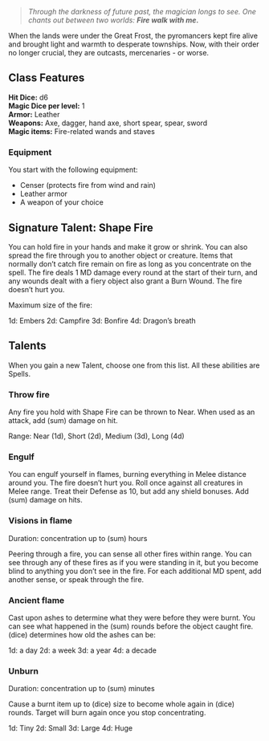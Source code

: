 > _Through the darkness of future past,
> the magician longs to see. 
> One chants out between two worlds: 
> **Fire walk with me.**_

When the lands were under the Great Frost, the pyromancers kept fire alive and brought light and warmth to desperate townships. Now, with their order no longer crucial, they are outcasts, mercenaries - or worse.
## Class Features
**Hit Dice:** d6\
**Magic Dice per level:** 1\
**Armor:** Leather\
**Weapons:** Axe, dagger, hand axe, short spear, spear, sword\
**Magic items:** Fire-related wands and staves
### Equipment
You start with the following equipment:
- Censer (protects fire from wind and rain)
- Leather armor
- A weapon of your choice
## Signature Talent: Shape Fire
You can hold fire in your hands and make it grow or shrink. You can also spread the fire through you to another object or creature. Items that normally don’t catch fire remain on fire as long as you concentrate on the spell. The fire deals 1 MD damage every round at the start of their turn, and any wounds dealt with a fiery object also grant a Burn Wound. The fire doesn’t hurt you.

Maximum size of the fire:

1d: Embers
2d: Campfire
3d: Bonfire
4d: Dragon’s breath

## Talents
When you gain a new Talent, choose one from this list. All these abilities are Spells.

### **Throw fire**
Any fire you hold with Shape Fire can be thrown to Near. When used as an attack, add (sum) damage on hit.

Range: Near (1d), Short (2d), Medium (3d), Long (4d)

### Engulf
You can engulf yourself in flames, burning everything in Melee distance around you. The fire doesn’t hurt you. Roll once against all creatures in Melee range. Treat their Defense as 10, but add any shield bonuses. Add (sum) damage on hits.

### Visions in flame
Duration: concentration up to (sum) hours

Peering through a fire, you can sense all other fires within range. You can see through any of these fires as if you were standing in it, but you become blind to anything you don’t see in the fire. For each additional MD spent, add another sense, or speak through the fire.

### Ancient flame
Cast upon ashes to determine what they were before they were burnt. You can see what happened in the (sum) rounds before the object caught fire. (dice) determines how old the ashes can be:

1d: a day
2d: a week
3d: a year
4d: a decade

### Unburn
Duration: concentration up to (sum) minutes

Cause a burnt item up to (dice) size to become whole again in (dice) rounds. Target will burn again once you stop concentrating.

1d: Tiny
2d: Small
3d: Large
4d: Huge